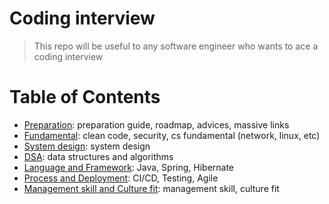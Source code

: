# Coding interview

> This repo will be useful to any software engineer who wants to ace a coding interview

# Table of Contents
+ [Preparation](./1-preparation/resource.md): preparation guide, roadmap, advices, massive links
+ [Fundamental](2-fundamental/resource.md): clean code, security, cs fundamental (network, linux, etc)
+ [System design](./3-system-design/resource.md): system design
+ [DSA](4-dsa/resource.md): data structures and algorithms
+ [Language and Framework](./5-language-and-framework/resource.md): Java, Spring, Hibernate
+ [Process and Deployment](./6-process-and-deployment/resource.md): CI/CD, Testing, Agile
+ [Management skill and Culture fit](./7-management-skill-and-culture-fit/resource.md): management skill, culture fit